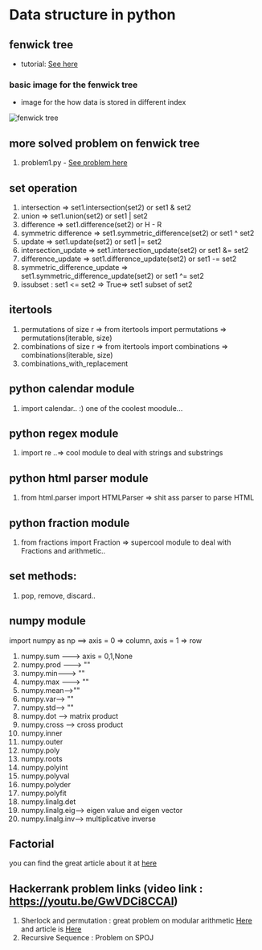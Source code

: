 # Data structure in python

## fenwick tree
-  tutorial: <a href = "https://www.hackerearth.com/practice/notes/binary-indexed-tree-or-fenwick-tree/">See here</a>


### basic image for the fenwick tree

- image for the how data is stored in different index
<img src = "https://he-s3.s3.amazonaws.com/media/uploads/68f2369.jpg" alt = "fenwick tree">

## more solved problem on fenwick tree

1. problem1.py - <a href = "https://www.hackerearth.com/practice/data-structures/advanced-data-structures/fenwick-binary-indexed-trees/practice-problems/algorithm/shil-and-palindrome-research/">See problem here</a>

## set operation
1. intersection => set1.intersection(set2) or set1 & set2
2. union => set1.union(set2) or set1 | set2
3. difference => set1.difference(set2) or H - R
4. symmetric difference => set1.symmetric_difference(set2) or set1 ^ set2
5. update => set1.update(set2) or set1 |= set2
6. intersection_update => set1.intersection_update(set2) or set1 &= set2
7. difference_update => set1.difference_update(set2) or set1 -= set2
8. symmetric_difference_update => set1.symmetric_difference_update(set2) or set1 ^= set2
9. issubset : set1 <= set2 => True=> set1 subset of set2

## itertools
1. permutations of size r => from itertools import permutations => permutations(iterable, size)
2. combinations of size r => from itertools import combinations => combinations(iterable, size)
3. combinations_with_replacement

## python calendar module

1. import calendar.. :) one of the coolest moodule...

## python regex module
1. import re ..=> cool module to deal with strings and substrings

## python html parser module
1. from html.parser import HTMLParser => shit ass parser to parse HTML

## python fraction module
1. from fractions import Fraction => supercool module to deal with Fractions and arithmetic..

## set methods:
1. pop, remove, discard..

## numpy module 
import numpy as np ==> axis = 0 => column, axis = 1 => row
1. numpy.sum ---> axis = 0,1,None
2. numpy.prod ---> ""
3. numpy.min---> ""
4. numpy.max ---> ""
5. numpy.mean-->""
6. numpy.var--> ""
7. numpy.std--> ""
8. numpy.dot --> matrix product
9. numpy.cross --> cross product
10. numpy.inner
11. numpy.outer
12. numpy.poly
13. numpy.roots
14. numpy.polyint
15. numpy.polyval
16. numpy.polyder
17. numpy.polyfit
18. numpy.linalg.det
19. numpy.linalg.eig--> eigen value and eigen vector
20. numpy.linalg.inv--> multiplicative inverse

## Factorial

you can find the great article about it at <a href = "https://iamit.in/blog/Spoj-Problem-Small-Factorials-FCTRL2-Explanation-and-Solution/">here</a>

## Hackerrank problem links (video link : https://youtu.be/GwVDCi8CCAI)

1. Sherlock and permutation : great problem on modular arithmetic <a href = "https://www.hackerrank.com/challenges/sherlock-and-permutations/problem"> Here </a> and article is <a href = "http://theoryofprogramming.com/2014/12/24/modular-arithmetic-properties/"> Here </a>
2. Recursive Sequence : Problem on SPOJ
